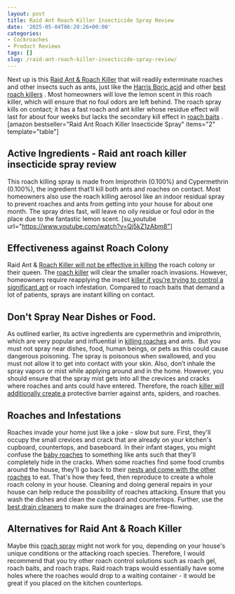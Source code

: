```yaml
---
layout: post
title: Raid Ant Roach Killer Insecticide Spray Review
date: '2025-05-04T06:20:26+00:00'
categories:
- Cockroaches
- Product Reviews
tags: []
slug: /raid-ant-roach-killer-insecticide-spray-review/
---
```


Next up is this
[Raid Ant & Roach Killer](https://hpd.nlm.nih.gov/cgi-bin/household/brands?tbl=brands&id=19001023)
that will readily exterminate roaches and other insects such as ants, just like the
[Harris Boric acid](https://pestpolicy.com/harris-boric-acid-roach-powder-with-lure-review/)
and other
[best roach killers](https://pestpolicy.com/best-roach-killer-for-apartments/)
.
Most homeowners will love the lemon scent in this roach killer, which will ensure that no foul odors are left behind.
The roach spray kills on contact; it has a fast roach and ant killer whose residue effect will last for about four weeks but lacks the secondary kill effect in
[roach baits](https://pestpolicy.com/best-roach-bait/)
.
[amazon bestseller="Raid Ant Roach Killer Insecticide Spray" items="2" template="table"]
## Active Ingredients - Raid ant roach killer insecticide spray review
This roach killing spray is made from Imiprothrin (0.100%) and Cypermethrin (0.100%), the ingredient that’ll kill both ants and roaches on contact.
Most homeowners also use the roach killing aerosol like an indoor residual spray to prevent roaches and ants from getting into your house for about one month. The spray dries fast, will leave no oily residue or foul odor in the place due to the fantastic lemon scent.
[su_youtube url="https://www.youtube.com/watch?v=Qj5kZ1zAbm8"]
## Effectiveness against Roach Colony
Raid Ant &
[Roach Killer will not be effective in killing](https://pestpolicy.com/combat-max-12-month-roach-killing-bait-review/)
the roach colony or their queen. The
[roach killer](https://pestpolicy.com/pet-safe-roach-killer/)
will clear the smaller roach invasions.
However, homeowners require reapplying the insect
[killer if you’re trying to control a significant ant](https://pestpolicy.com/best-ant-killer/)
or roach infestation. Compared to roach baits that demand a lot of patients, sprays are instant killing on contact.
## Don't Spray Near Dishes or Food.
As outlined earlier, its active ingredients are cypermethrin and imiprothrin, which are very popular and influential in
[killing roaches](https://pestpolicy.com/how-to-get-rid-of-cockroaches/)
and ants.  But you must not spray near dishes, food, human beings, or pets as this could cause dangerous poisoning.
The spray is poisonous when swallowed, and you must not allow it to get into contact with your skin. Also, don’t inhale the spray vapors or mist while applying around and in the home.
However, you should ensure that the spray mist gets into all the crevices and cracks where roaches and ants could have entered. Therefore, the roach
[killer will additionally create a](https://pestpolicy.com/best-fire-ant-killer-for-lawns/)
protective barrier against ants, spiders, and roaches.
## Roaches and Infestations
Roaches invade your home just like a joke - slow but sure. First, they'll occupy the small crevices and crack that are already on your kitchen's cupboard, countertops, and baseboard.
In their infant stages, you might confuse the
[baby roaches](https://pestpolicy.com/what-do-baby-roaches-look-like//)
to something like ants such that they'll completely hide in the cracks.
When some roaches find some food crumbs around the house, they'll go back to their
[nests and come with the other roaches](https://pestpolicy.com/how-to-find-a-roach-nest/)
to eat. That's how they feed, then reproduce to create a whole roach colony in your house.
Cleaning and doing general repairs in your house can help reduce the possibility of roaches attacking. Ensure that you wash the dishes and clean the cupboard and countertops. Further, use the
[best drain cleaners](https://pestpolicy.com/best-drain-cleaner//)
to make sure the drainages are free-flowing.
## Alternatives for Raid Ant & Roach Killer
Maybe this
[roach spray](https://pestpolicy.com/bengal-roach-spray-review/)
might not work for you, depending on your house's unique conditions or the attacking roach species.
Therefore, I would recommend that you try other roach control solutions such as roach gel, roach baits, and roach traps.
Raid roach traps would essentially have some holes where the roaches would drop to a waiting container - it would be great if you placed on the kitchen countertops.
